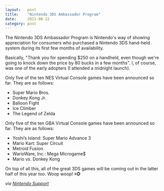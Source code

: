 ```yaml
---
layout:   post
title:    "Nintendo 3DS Ambassador Program"
date:     2011-08-22
category: post
---
```


The Nintendo 3DS Ambassador Program is Nintendo's way of showing appreciation for consumers who purchased a Nintendo 3DS hand-held system during its first few months of availability.

Basically, "Thank you for spending $250 on a handheld, even though we're going to knock down the price by 80 bucks in a few months". I, of course, was one of the early adopters (I attended a midnight launch).

Only five of the ten NES Virtual Console games have been announced so far. They are as follows:

* Super Mario Bros.
* Donkey Kong Jr.
* Balloon Fight
* Ice Climber
* The Legend of Zelda

Only five of the ten GBA Virtual Console games have been announced so far. They are as follows:

* Yoshi’s Island: Super Mario Advance 3
* Mario Kart: Super Circuit
* Metroid Fusion
* WarioWare, Inc.: Mega Microgame$
* Mario vs. Donkey Kong

On top of all this, all of the great 3DS games will be coming out in the latter half of this year too. Woop woop! **=D**

*via [Nintendo Support](http://www.nintendo.com/consumer/systems/3ds/en_na/3dsambassador.jsp)*
